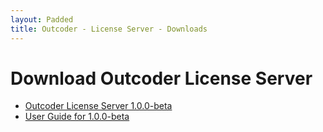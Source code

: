 ```yaml
---
layout: Padded
title: Outcoder - License Server - Downloads
---
```


# Download Outcoder License Server

* [Outcoder License Server 1.0.0-beta](https://github.com/OutcoderSoftware/LicenseServer/releases/download/v1.0.0-beta/OutcoderLicenseServer.zip)  
* [User Guide for 1.0.0-beta](../UserGuides/V1/LicenseServerUserGuide.html)